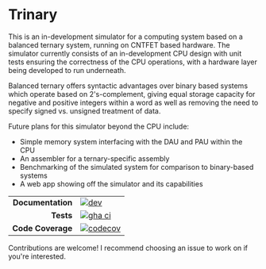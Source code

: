 # Trinary
This is an in-development simulator for a computing system based on a balanced
ternary system, running on CNTFET based hardware. The simulator currently consists of an in-development CPU design with unit tests ensuring the correctness of the CPU operations, with a hardware layer being developed to run underneath.

Balanced ternary offers syntactic advantages over binary based systems which operate based on 2's-complement, giving equal storage capacity for negative and positive integers within a word as well as removing the need to specify signed vs. unsigned treatment of data.

Future plans for this simulator beyond the CPU include:
- Simple memory system interfacing with the DAU and PAU within the CPU
- An assembler for a ternary-specific assembly
- Benchmarking of the simulated system for comparison to binary-based systems
- A web app showing off the simulator and its capabilities

|||
|---------------------:|:----------------------------------------------|
| **Documentation**    | [![dev][docs-dev-img]][docs-dev-url]          |
| **Tests**            | [![gha ci][gha-ci-img]][gha-ci-url]           |
| **Code Coverage**    | [![codecov][codecov-img]][codecov-url]        |

[docs-dev-img]: https://img.shields.io/badge/docs-dev-blue.svg
[docs-dev-url]: https://espeer5.github.io/Trinary/

[gha-ci-img]: https://github.com/espeer5/Trinary/actions/workflows/test.yml/badge.svg
[gha-ci-url]: https://github.com/espeer5/Trinary/actions/workflows/test.yml

[codecov-img]: https://codecov.io/gh/espeer5/Trinary/branch/main/graph/badge.svg
[codecov-url]: https://codecov.io/gh/espeer5/Trinary

Contributions are welcome! I recommend choosing an issue to work on if you're interested.